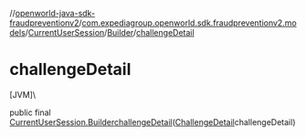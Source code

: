 //[openworld-java-sdk-fraudpreventionv2](../../../../index.md)/[com.expediagroup.openworld.sdk.fraudpreventionv2.models](../../index.md)/[CurrentUserSession](../index.md)/[Builder](index.md)/[challengeDetail](challenge-detail.md)

# challengeDetail

[JVM]\

public final [CurrentUserSession.Builder](index.md)[challengeDetail](challenge-detail.md)([ChallengeDetail](../../-challenge-detail/index.md)challengeDetail)
